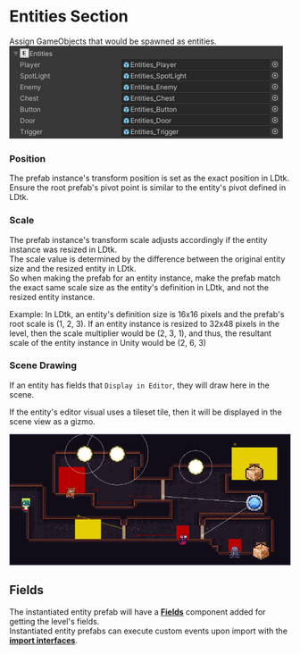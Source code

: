 # Entities Section

Assign GameObjects that would be spawned as entities.  
![Section](../../images/img_Unity_Section_Entities.png)

### Position
The prefab instance's transform position is set as the exact position in LDtk.  
Ensure the root prefab's pivot point is similar to the entity's pivot defined in LDtk.

### Scale
The prefab instance's transform scale adjusts accordingly if the entity instance was resized in LDtk.  
The scale value is determined by the difference between the original entity size and the resized entity in LDtk.  
So when making the prefab for an entity instance, make the prefab match the exact same scale size as the entity's definition in LDtk, and not the resized entity instance.  

Example: In LDtk, an entity's definition size is 16x16 pixels and the prefab's root scale is (1, 2, 3). 
If an entity instance is resized to 32x48 pixels in the level, then the scale multiplier would be (2, 3, 1), and thus, the resultant scale of the entity instance in Unity would be (2, 6, 3)

### Scene Drawing
If an entity has fields that `Display in Editor`, they will draw here in the scene.

If the entity's editor visual uses a tileset tile, then it will be displayed in the scene view as a gizmo.

![Section](../../images/img_Unity_SceneDrawers.png)

## Fields
The instantiated entity prefab will have a [**Fields**](../Topics/topic_Fields.md) component added for getting the level's fields.  
Instantiated entity prefabs can execute custom events upon import with the [**import interfaces**](../Topics/topic_ImportEventInterfaces.md).